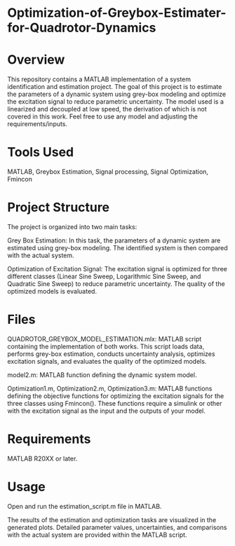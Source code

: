 # Optimization-of-Greybox-Estimater-for-Quadrotor-Dynamics

# Overview
This repository contains a MATLAB implementation of a system identification and estimation project. The goal of this project is to estimate the parameters of a dynamic system using grey-box modeling and optimize the excitation signal to reduce parametric uncertainty. The model used is a linearized and decoupled at low speed, the derivation of which is not covered in this work. Feel free to use any model and adjusting the requirements/inputs.

# Tools Used
MATLAB, Greybox Estimation, Signal processing, Signal Optimization, Fmincon

# Project Structure
The project is organized into two main tasks:

Grey Box Estimation: In this task, the parameters of a dynamic system are estimated using grey-box modeling. The identified system is then compared with the actual system.

Optimization of Excitation Signal: The excitation signal is optimized for three different classes (Linear Sine Sweep, Logarithmic Sine Sweep, and Quadratic Sine Sweep) to reduce parametric uncertainty. The quality of the optimized models is evaluated.

# Files
QUADROTOR_GREYBOX_MODEL_ESTIMATION.mlx: MATLAB script containing the implementation of both works. This script loads data, performs grey-box estimation, conducts uncertainty analysis, optimizes excitation signals, and evaluates the quality of the optimized models.

model2.m: MATLAB function defining the dynamic system model.

Optimization1.m, Optimization2.m, Optimization3.m: MATLAB functions defining the objective functions for optimizing the excitation signals for the three classes using Fmincon().
These functions require a simulink or other with the excitation signal as the input and the outputs of your model.

# Requirements
MATLAB R20XX or later.

# Usage
Open and run the estimation_script.m file in MATLAB.

The results of the estimation and optimization tasks are visualized in the generated plots. Detailed parameter values, uncertainties, and comparisons with the actual system are provided within the MATLAB script.
